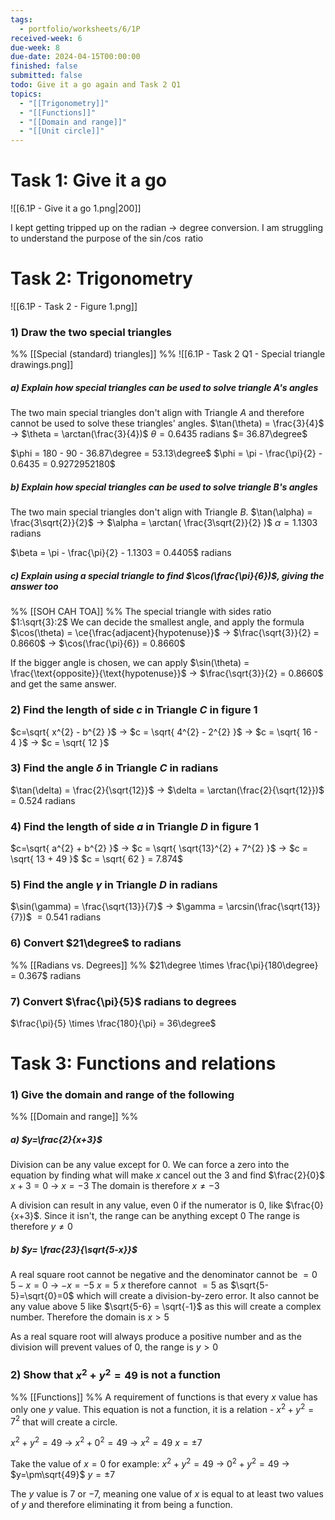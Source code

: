 ```yaml
---
tags:
  - portfolio/worksheets/6/1P
received-week: 6
due-week: 8
due-date: 2024-04-15T00:00:00
finished: false
submitted: false
todo: Give it a go again and Task 2 Q1
topics:
  - "[[Trigonometry]]"
  - "[[Functions]]"
  - "[[Domain and range]]"
  - "[[Unit circle]]"
---
```

# Task 1: Give it a go
![[6.1P - Give it a go 1.png|200]]

I kept getting tripped up on the radian -> degree conversion.
I am struggling to understand the purpose of the $\sin/\cos$ ratio

# Task 2: Trigonometry
![[6.1P - Task 2 - Figure 1.png]]

### 1) Draw the two special triangles
%% [[Special (standard) triangles]]  %%
![[6.1P - Task 2 Q1 - Special triangle drawings.png]]

##### a) Explain how special triangles can be used to solve triangle $A$'s angles
The two main special triangles don't align with Triangle $A$ and therefore cannot be used to solve these triangles' angles.
$\tan(\theta) = \frac{3}{4}$
-> $\theta = \arctan(\frac{3}{4})$ 
$\theta = 0.6435$ radians $= 36.87\degree$

$\phi = 180 - 90 - 36.87\degree = 53.13\degree$
$\phi = \pi - \frac{\pi}{2} - 0.6435 = 0.9272952180$


##### b) Explain how special triangles can be used to solve triangle $B$'s angles
The two main special triangles don't align with Triangle $B$.
$\tan(\alpha) = \frac{3\sqrt{2}}{2}$
-> $\alpha = \arctan( \frac{3\sqrt{2}}{2} )$
$\alpha = 1.1303$ radians 

$\beta = \pi - \frac{\pi}{2} - 1.1303 = 0.4405$ radians

##### c) Explain using a special triangle to find $\cos(\frac{\pi}{6})$, giving the answer too
%% [[SOH CAH TOA]] %%
The special triangle with sides ratio $1:\sqrt{3}:2$
We can decide the smallest angle, and apply the formula $\cos(\theta) = \ce{\frac{adjacent}{hypotenuse}}$
-> $\frac{\sqrt{3}}{2} = 0.8660$
-> $\cos(\frac{\pi}{6}) = 0.8660$

If the bigger angle is chosen, we can apply $\sin(\theta) = \frac{\text{opposite}}{\text{hypotenuse}}$
-> $\frac{\sqrt{3}}{2} = 0.8660$
and get the same answer.

### 2) Find the length of side $c$ in Triangle $C$ in figure 1
$c=\sqrt{ x^{2} - b^{2} }$
-> $c = \sqrt{ 4^{2} - 2^{2} }$
-> $c = \sqrt{ 16 - 4 }$
-> $c = \sqrt{ 12 }$

### 3) Find the angle $\delta$ in Triangle $C$ in radians
$\tan(\delta) = \frac{2}{\sqrt{12}}$
-> $\delta = \arctan(\frac{2}{\sqrt{12}})$
= $0.524$ radians

### 4) Find the length of side $a$ in Triangle $D$ in figure 1
$c=\sqrt{ a^{2} + b^{2} }$
-> $c = \sqrt{ \sqrt{13}^{2} + 7^{2} }$
-> $c = \sqrt{ 13 + 49 }$
$c = \sqrt{ 62 } = 7.874$ 

### 5) Find the angle $\gamma$ in Triangle $D$ in radians
$\sin(\gamma) = \frac{\sqrt{13}}{7}$
-> $\gamma = \arcsin(\frac{\sqrt{13}}{7})$
$= 0.541$ radians

### 6) Convert $21\degree$ to radians
%% [[Radians vs. Degrees]]  %%
$21\degree \times \frac{\pi}{180\degree} = 0.367$ radians
### 7) Convert $\frac{\pi}{5}$ radians to degrees
$\frac{\pi}{5} \times \frac{180}{\pi} = 36\degree$


# Task 3: Functions and relations
### 1) Give the domain and range of the following
%% [[Domain and range]] %%
##### a) $y=\frac{2}{x+3}$
Division can be any value except for $0$. We can force a zero into the equation by finding what will make $x$ cancel out the $3$ and find $\frac{2}{0}$
$x+3 = 0$
-> $x = -3$
The domain is therefore $x \neq -3$

A division can result in any value, even $0$ if the numerator is $0$, like $\frac{0}{x+3}$. Since it isn't, the range can be anything except $0$
The range is therefore $y \neq 0$

##### b) $y= \frac{23}{\sqrt{5-x}}$
A real square root cannot be negative and the denominator cannot be $=0$
$5-x = 0$
-> $-x = -5$
$x = 5$
$x$ therefore cannot $=5$ as $\sqrt{5-5}=\sqrt{0}=0$ which will create a division-by-zero error. It also cannot be any value above $5$ like $\sqrt{5-6} = \sqrt{-1}$ as this will create a complex number.
Therefore the domain is $x > 5$

As a real square root will always produce a positive number and as the division will prevent values of $0$, the range is
$y > 0$


### 2) Show that $x^{2} + y^{2} = 49$ is not a function
%% [[Functions]] %%
A requirement of functions is that every $x$ value has only one $y$ value. This equation is not a function, it is a relation - $x^{2} + y^{2} = 7^{2}$ that will create a circle.

$x^{2} + y^{2} = 49$
-> $x^{2} + 0^{2} = 49$
-> $x^{2} = 49$
$x = \pm 7$

Take the value of $x=0$ for example:
$x^{2} + y^{2} = 49$
-> $0^{2} + y^{2} = 49$
-> $y=\pm\sqrt{49}$
$y = \pm 7$

The $y$ value is $7$ or $-7$, meaning one value of $x$ is equal to at least two values of $y$ and therefore eliminating it from being a function.

